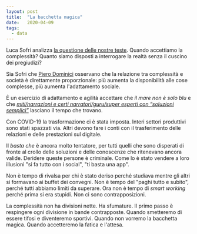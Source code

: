 ```yaml
---
layout: post
title:  "La bacchetta magica"
date:   2020-04-09
tags:
  - data
---
```


Luca Sofri analizza [la questione delle nostre teste](https://www.wittgenstein.it/2020/04/08/le-nostre-teste-e-amen/). Quando accettiamo la complessità? Quanto siamo disposti a interrogare la realtà senza il cuscino dei pregiudizi?

Sia Sofri che [Piero Dominici](https://pierodominici.nova100.ilsole24ore.com/about/) osservano che la relazione tra complessità e società è direttamente proporzionale: più aumenta la disponibilità alle cose complesse, più aumenta l'adattamento sociale.

È un esercizio di adattamento e agilità accettare che *il mare non è solo blu* e che *[miti/narrazioni e certi narratori/guru/super esperti con “soluzioni semplici”](https://pierodominici.nova100.ilsole24ore.com/2020/04/06/tempi-duri-durissimi-anche-per-il-pensiero/)* lasciano il tempo che trovano.

Con COVID-19 la trasformazione ci è stata imposta. Interi settori produttivi sono stati spazzati via. Altri devono fare i conti con il trasferimento delle relazioni e delle prestazioni sul digitale.

Il *basta che* è ancora molto tentatore, per tutti quelli che sono disperati di fronte al crollo delle soluzioni e delle conoscenze che ritenevano ancora valide. Deridere queste persone è criminale. Come lo è stato vendere a loro illusioni "si fa tutto con i social", "ti basta una app".

Non è tempo di rivalsa per chi è stato deriso perché studiava mentre gli altri si formavano ai buffet dei convegni. Non è tempo del "paghi tutto e subito", perché tutti abbiamo limiti da superare. Ora non è tempo di *smart working* perché prima si era stupidi. Non ci sono contrapposizioni.

La complessità non ha divisioni nette. Ha sfumature. Il primo passo è respingere ogni divisione in bande contrapposte. Quando smetteremo di essere tifosi e diventeremo sportivi. Quando non vorremo la bacchetta magica. Quando accetteremo la fatica e l'attesa.
